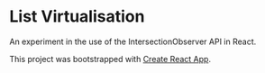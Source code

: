 # List Virtualisation

An experiment in the use of the IntersectionObserver API in React.

This project was bootstrapped with [Create React App](https://github.com/facebook/create-react-app).
